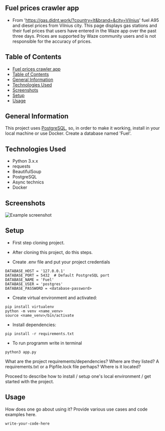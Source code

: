 ## Fuel prices crawler app

- From 'https://gas.didnt.work/?country=lt&brand=&city=Vilnius' fuel A95 and diesel prices from Vilnius city.
This page displays gas stations and their fuel prices that users have entered in the Waze app over the past three days. Prices are supported by Waze community users and is not responsible for the accuracy of prices.

## Table of Contents

- [Fuel prices crawler app](#Fuel-prices-crawler-app)
- [Table of Contents](#table-of-contents)
- [General Information](#general-information)
- [Technologies Used](#technologies-used)
- [Screenshots](#screenshots)
- [Setup](#setup)
- [Usage](#usage)

## General Information

This project uses [PostgreSQL](https://www.postgresql.org/), so, in order to make it working, install in your local machine or use Docker. Create a database named 'Fuel'.

<!-- You don't have to answer all the questions - just the ones relevant to your project. -->

## Technologies Used

- Python 3.x.x
- requests
- BeautifulSoup
- PostgreSQL
- Async technics
- Docker

## Screenshots

![Example screenshot](./img/screenshot.png)

<!-- If you have screenshots you'd like to share, include them here. -->

## Setup

- First step cloning project.
- After cloning this project, do this steps.

- Create .env file and put your project credentials
```
DATABASE_HOST = '127.0.0.1'
DATABASE_PORT = 5432  # Default PostgreSQL port
DATABASE_NAME = 'Fuel'
DATABASE_USER = 'postgres' 
DATABASE_PASSWORD = <database-password>
```
- Create virtual environment and activated:
```
pip install virtualenv 
python -m venv <name_venv>
source <name_venv>/bin/activate
```
- Install dependencies:
```
pip install -r requirements.txt
```
- To run programm write in terminal
```
python3 app.py
```


What are the project requirements/dependencies? Where are they listed? A requirements.txt or a Pipfile.lock file perhaps? Where is it located?

Proceed to describe how to install / setup one's local environment / get started with the project.

## Usage

How does one go about using it?
Provide various use cases and code examples here.

`write-your-code-here`